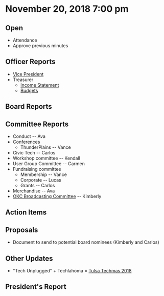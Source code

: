 # November 20, 2018 7:00 pm

## Open
* Attendance
* Approve previous minutes

## Officer Reports
* [Vice President](https://docs.google.com/presentation/d/1fBNowME3OaEN83yVvVUkLWzyxiq7a1nVZhAI-CBGu3Q/edit#slide=id.g3c809111b5_0_13)
* Treasurer
    - [Income Statement](https://docs.google.com/spreadsheets/d/1tw-q8jl-9VMMZ2OmxKM6sCq0A82pPU8yLPMsnaI-DGE/edit?usp=sharing)
    - [Budgets](https://docs.google.com/spreadsheets/d/1BdSo4lCJLIDFu0a3EfQ3AWu2wgmotYP-qIzIDC4PXsk/edit?usp=sharing)

## Board Reports

## Committee Reports

* Conduct -- Ava
* Conferences
    - ThunderPlains -- Vance
* Civic Tech -- Carlos
* Workshop committee -- Kendall
* User Group Committee -- Carmen
* Fundraising committee
    - Membership -- Vance
    - Corporate -- Lucas
    - Grants -- Carlos
* Merchandise -- Ava
* [OKC Broadcasting Committee](https://github.com/techlahoma/board_meetings/blob/master/2018/committee_reports/11_okc_broadcasting.md) -- Kimberly

## Action Items

## Proposals

* Document to send to potential board nominees (Kimberly and Carlos)

## Other Updates

* "Tech Unplugged" + Techlahoma = [Tulsa Techmas 2018](https://www.meetup.com/TechUnpluggedTulsa/events/252722052/)

## President's Report 
